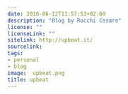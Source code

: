 ```yaml
---
date: 2016-06-12T11:57:53+02:00
description: "Blog by Rocchi Cesare"
license: ""
licenseLink: ""
sitelink: http://upbeat.it/
sourcelink:
tags:
- personal
- blog
image:  upbeat.png
title: upbeat
---
```

